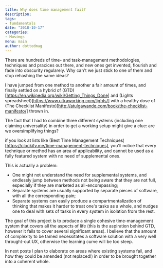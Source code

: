 ```yaml
---
title: Why does time management fail?
description:
tags:
- fundamentals
date: "2018-10-17"
categories:
- Musings
menu: main
author: dottedmag
---
```


There are hundreds of time- and task-management methodologies, techniques and
pracices out there, and new ones get invented, flourish and fade into obscurity
regularely. Why can't we just stick to one of them and stop rehashing the same
ideas?

I have jumped from one method to another a fair amount of times, and finally
settled on a hybrid of (GTD)[https://en.wikipedia.org/wiki/Getting_Things_Done]
and (Lights spreadsheet)[https://www.ultraworking.com/lights/] with a healthy
dose of (The Checklist
Manifesto)[http://atulgawande.com/book/the-checklist-manifesto/] thrown in.

The fact that I had to combine three different systems (including one claiming
universality) in order to get a working setup might give a clue: are we
oversimplifying things?

if you look at lists like (Best Time Management
Techniques)[https://clockify.me/time-management-techniques], you'll notice that
every technique or method has an area of applicability, and cannot be used as a
fully featured system with no need of supplemental ones.

This is actually a problem:

- One might not understand the need for supplemental systems, and endlessly jump
  between methods not being aware that they are not full, especially if they are
  marketed as all-encompassing;
- Separate systems are usually supported by separate pieces of software, with
  all the corresponding pain;
- Separate systems can easily produce a compartmentalization of thinking that
  makes it harder to treat one's tasks as a whole, and nudges one to deal with
  sets of tasks in every system in isolation from the rest.

The goal of this project is to produce a single cohesive time-management system
that covers all the aspects of life (this is the aspiration behind GTD, however
it fails to cover several significant areas). I believe that the amount of
complexity to be tamed necessitates a software solution with a very well
throught-out UX, otherwise the learning curve will be too steep.

In next posts I plan to elaborate on areas where existing systems fail, and how
they could be amended (not replaced!) in order to be brought together into a
coherent whole.
